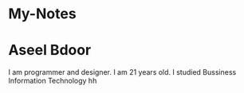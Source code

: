 # My-Notes
# **Aseel Bdoor**
I am programmer and designer. I am 21 years old. I studied Bussiness Information Technology
hh